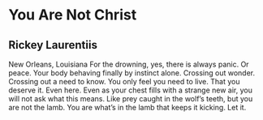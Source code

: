 # You Are Not Christ
## Rickey Laurentiis
New Orleans, Louisiana
For the drowning, yes, there is always panic.
Or peace. Your body behaving finally by instinct
alone. Crossing out wonder. Crossing out
a need to know. You only feel you need to live.
That you deserve it. Even here. Even as your chest
fills with a strange new air, you will not ask
what this means. Like prey caught in the wolf’s teeth,
but you are not the lamb. You are what’s in the lamb
that keeps it kicking. Let it.